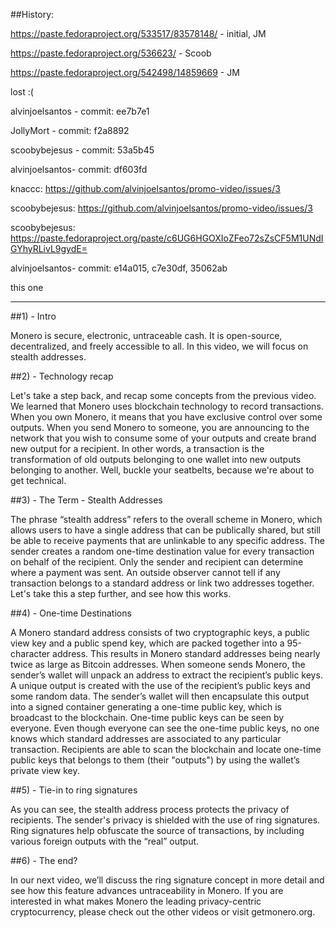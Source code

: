 ##History:

https://paste.fedoraproject.org/533517/83578148/ - initial, JM

https://paste.fedoraproject.org/536623/ - Scoob

https://paste.fedoraproject.org/542498/14859669 - JM

lost :( 

alvinjoelsantos - commit: ee7b7e1

JollyMort - commit: f2a8892

scoobybejesus - commit: 53a5b45

alvinjoelsantos- commit: df603fd

knaccc: https://github.com/alvinjoelsantos/promo-video/issues/3

scoobybejesus: https://github.com/alvinjoelsantos/promo-video/issues/3

scoobybejesus: https://paste.fedoraproject.org/paste/c6UG6HGOXIoZFeo72sZsCF5M1UNdIGYhyRLivL9gydE=

alvinjoelsantos- commit: e14a015, c7e30df, 35062ab

this one

---

##1) - Intro

Monero is secure, electronic, untraceable cash. It is open-source, decentralized, and freely accessible to all. 
In this video, we will focus on stealth addresses.
 
##2) - Technology recap

Let's take a step back, and recap some concepts from the previous video.
We learned that Monero uses blockchain technology to record transactions.
When you own Monero, it means that you have exclusive control over some outputs.
When you send Monero to someone, you are announcing to the network that you wish to consume some of your outputs and create brand new output for a recipient.
In other words, a transaction is the transformation of old outputs belonging to one wallet into new outputs belonging to another.
Well, buckle your seatbelts, because we're about to get technical.

##3) - The Term - Stealth Addresses

The phrase “stealth address” refers to the overall scheme in Monero, which allows users to have a single address that can be publically shared, but still be able to receive payments that are unlinkable to any specific address.
The sender creates a random one-time destination value for every transaction on behalf of the recipient.
Only the sender and recipient can determine where a payment was sent.
An outside observer cannot tell if any transaction belongs to a standard address or link two addresses together.
Let's take this a step further, and see how this works.

##4) - One-time Destinations

A Monero standard address consists of two cryptographic keys, a public view key and a public spend key, which are packed together into a 95-character address.
This results in Monero standard addresses being nearly twice as large as Bitcoin addresses.
When someone sends Monero, the sender’s wallet will unpack an address to extract the recipient’s public keys.
A unique output is created with the use of the recipient’s public keys and some random data.
The sender’s wallet will then encapsulate this output into a signed container generating a one-time public key, which is broadcast to the blockchain.
One-time public keys can be seen by everyone. Even though everyone can see the one-time public keys, no one knows which standard addresses are associated to any particular transaction.
Recipients are able to scan the blockchain and locate one-time public keys that belongs to them (their "outputs") by using the wallet’s private view key.

##5) - Tie-in to ring signatures

As you can see, the stealth address process protects the privacy of recipients.
The sender's privacy is shielded with the use of ring signatures.
Ring signatures help obfuscate the source of transactions, by including various foreign outputs with the “real” output.
 
##6) - The end?

In our next video, we’ll discuss the ring signature concept in more detail and see how this feature advances untraceability in Monero.
If you are interested in what makes Monero the leading privacy-centric cryptocurrency, please check out the other videos or visit getmonero.org.
